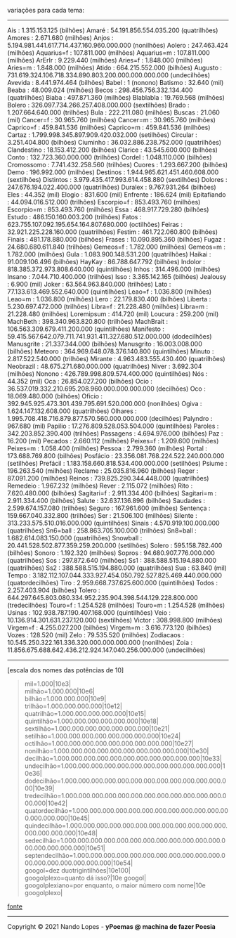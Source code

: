variações para cada tema:___Ais : 1.315.153.125 (bilhões)Amaré : 54.191.856.554.035.200 (quatrilhões)Amores : 2.671.680 (milhões)Anjos : 5.194.981.441.617.714.437.160.960.000.000 (nonilhões)Aolero : 247.463.424 (milhões)Aquarius=f : 107.811.000 (milhões)Aquarius=m : 107.811.000 (milhões)ArErIr : 9.229.440 (milhões)Aries=f : 1.848.000 (milhões)Aries=m : 1.848.000 (milhões)Atido : 664.215.552.000 (bilhões)Augusto : 731.619.324.106.718.334.890.803.200.000.000.000.000 (undecilhões)Avevida : 8.441.974.464 (bilhões)Babel : 1 (nonono)Batismo : 32.640 (mil)Beaba : 48.009.024 (milhões)Becos : 298.456.756.332.134.400 (quatrilhões)Biaba : 497.871.360 (milhões)Blablabla : 19.769.568 (milhões)Bolero : 326.097.734.266.257.408.000.000 (sextilhões)Brado : 1.207.664.640.000 (trilhões)Bula : 222.211.080 (milhões)Buscas : 21.060 (mil)Cancer=f : 30.965.760 (milhões)Cancer=m : 30.965.760 (milhões)Caprico=f : 459.841.536 (milhões)Caprico=m : 459.841.536 (milhões)Cartaz : 1.799.998.345.897.909.420.032.000 (setilhões)Circular : 3.251.404.800 (bilhões)Ciuminho : 36.032.886.238.752.000 (quatrilhões)Clandestino : 18.153.412.200 (bilhões)Clarice : 43.545.600.000 (bilhões)Conto : 132.723.360.000.000 (trilhões)Cordel : 1.048.110.000 (bilhões)Cromossomo : 7.741.432.258.560 (trilhões)Cuores : 1.293.667.200 (bilhões)Demo : 196.992.000 (milhões)Destinos : 1.944.965.621.451.460.608.000 (sextilhões)Distintos : 3.979.435.417.993.614.458.880 (sextilhões)Dolores : 247.676.194.022.400.000 (quatrilhões)Duralex : 9.767.931.264 (bilhões)Eles : 44.352 (mil)Elogio : 831.600 (mil)Enfrente : 186.624 (mil)Epitafiando : 44.094.016.512.000 (trilhões)Escorpio=f : 853.493.760 (milhões)Escorpio=m : 853.493.760 (milhões)Essa : 468.917.729.280 (bilhões)Estudo : 486.150.160.003.200 (trilhões)Fatos : 623.755.107.092.195.654.164.807.680.000 (octilhões)Feiras : 32.921.225.228.160.000 (quatrilhões)Festim : 461.722.060.800 (bilhões)Finais : 481.178.880.000 (bilhões)Frases : 10.090.895.360 (bilhões)Fugaz : 24.680.680.611.840 (trilhões)Gemeos=f : 1.782.000 (milhões)Gemeos=m : 1.782.000 (milhões)Gula : 1.083.900.148.531.200 (quatrilhões)Haikai : 91.009.106.496 (bilhões)HayKay : 86.788.647.792 (bilhões)Indolor : 818.385.372.973.808.640.000 (quintilhões)Inhos : 314.496.000 (milhões)Insano : 7.044.710.400.000 (trilhões)Isso : 3.365.142.165 (bilhões)Jealousy : 6.900 (mil)Joker : 63.564.963.840.000 (trilhões)Lato : 77.133.613.469.552.640.000 (quintilhões)Leao=f : 1.036.800 (milhões)Leao=m : 1.036.800 (milhões)Lero : 22.179.830.400 (bilhões)Liberta : 5.230.697.472.000 (trilhões)Libra=f : 21.228.480 (milhões)Libra=m : 21.228.480 (milhões)Loremipsum : 414.720 (mil)Loucura : 259.200 (mil)MachBeth : 398.340.963.820.800 (trilhões)MachBrait : 106.563.309.679.411.200.000 (quintilhões)Manifesto : 59.415.567.642.079.711.741.931.411.327.680.512.000.000 (dodecilhões)Manusgrite : 21.337.344.000 (bilhões)Manusgrito : 16.003.008.000 (bilhões)Meteoro : 364.969.648.078.376.140.800 (quintilhões)Minuto : 2.817.522.540.000 (trilhões)Mirante : 4.963.483.555.430.400 (quatrilhões)Neobrazil : 48.675.271.680.000.000 (quatrilhões)Niver : 3.692.304 (milhões)Nonono : 426.789.998.809.574.400.000 (quintilhões)Nós : 44.352 (mil)Oca : 26.854.027.200 (bilhões)Ocio : 36.537.019.332.210.695.208.960.000.000.000.000 (decilhões)Oco : 18.069.480.000 (bilhões)Oficio : 392.945.925.473.301.439.795.691.520.000.000 (nonilhões)Ogiva : 1.624.147.132.608.000 (quatrilhões)Olhares : 1.995.708.418.716.879.877.570.560.000.000.000 (decilhões)Palyndro : 967.680 (mil)Papilio : 17.276.809.528.053.504.000 (quintilhões)Paroles : 342.203.852.390.400 (trilhões)Passagens : 4.694.976.000 (bilhões)Paz : 16.200 (mil)Pecados : 2.660.112 (milhões)Peixes=f : 1.209.600 (milhões)Peixes=m : 1.058.400 (milhões)Pessoa : 2.799.360 (milhões)Portal : 173.688.769.800 (bilhões)Posfácio : 23.356.081.768.224.522.240.000.000 (setilhões)Prefácil : 1.183.158.660.818.534.400.000.000 (setilhões)Psiume : 196.263.540 (milhões)Reclame : 25.035.816.960 (bilhões)Reger : 87.091.200 (milhões)Reinos : 739.825.290.344.448.000 (quatrilhões)Remedeio : 1.967.232 (milhões)Rever : 2.115.072 (milhões)Rito : 7.620.480.000 (bilhões)Sagitari=f : 2.911.334.400 (bilhões)Sagitari=m : 2.911.334.400 (bilhões)Salute : 32.637.136.896 (bilhões)Saudades : 2.599.674.157.080 (trilhões)Seguro : 167.961.600 (milhões)Sentença : 159.667.040.332.800 (trilhões)Ser : 21.506.100 (milhões)Silente : 313.233.575.510.016.000.000 (quintilhões)Sinais : 4.570.919.100.000.000 (quatrilhões)Sn6=ball : 258.863.705.100.000 (trilhões)Sn8=ball : 1.682.614.083.150.000 (quatrilhões)Snowball : 20.441.528.502.877.359.259.200.000 (setilhões)Solero : 595.158.782.400 (bilhões)Sonoro : 1.192.320 (milhões)Sopros : 94.680.907.776.000.000 (quatrilhões)Sos : 297.872.640 (milhões)Ss1 : 388.588.515.194.880.000 (quatrilhões)Ss2 : 388.588.515.194.880.000 (quatrilhões)Sua : 63.840 (mil)Tempo : 3.182.112.107.044.333.927.454.050.792.527.825.469.440.000.000 (quatordecilhões)Tiro : 2.959.668.737.625.600.000 (quintilhões)Todos : 2.257.403.904 (bilhões)Tolero : 644.297.645.803.080.334.952.235.904.398.544.129.228.800.000 (tredecilhões)Touro=f : 1.254.528 (milhões)Touro=m : 1.254.528 (milhões)Usinas : 102.938.787.190.407.168.000 (quintilhões)Veio : 10.136.914.301.631.237.120.000 (sextilhões)Victor : 308.998.800 (milhões)Virgem=f : 4.255.027.200 (bilhões)Virgem=m : 3.616.773.120 (bilhões)Vozes : 128.520 (mil)Zelo : 79.535.520 (milhões)Zodiacaos : 10.545.250.322.161.336.320.000.000.000.000 (nonilhões)Zoia : 11.856.675.688.642.436.212.924.147.040.256.000.000 (undecilhões)___[escala dos nomes das potências de 10]  > mil=1.000|10e3|  > milhão=1.000.000|10e6|  > bilhão=1.000.000.000|10e9|  > trilhão=1.000.000.000.000|10e12|  > quatrilhão=1.000.000.000.000.000|10e15|  > quintilhão=1.000.000.000.000.000.000|10e18|  > sextilhão=1.000.000.000.000.000.000.000|10e21|  > setilhão=1.000.000.000.000.000.000.000.000|10e24|  > octilhão=1.000.000.000.000.000.000.000.000.000|10e27|  > nonilhão=1.000.000.000.000.000.000.000.000.000.000|10e30|  > decilhão=1.000.000.000.000.000.000.000.000.000.000.000|10e33|  > undecilhão=1.000.000.000.000.000.000.000.000.000.000.000.000|10e36|  > dodecilhão=1.000.000.000.000.000.000.000.000.000.000.000.000.000|10e39|  > tredecilhão=1.000.000.000.000.000.000.000.000.000.000.000.000.000.000|10e42|  > quatordecilhão=1.000.000.000.000.000.000.000.000.000.000.000.000.000.000.000|10e45|  > quindecilhão=1.000.000.000.000.000.000.000.000.000.000.000.000.000.000.000.000|10e48|  > sedecilhão=1.000.000.000.000.000.000.000.000.000.000.000.000.000.000.000.000.000|10e51|  > septendecilhão=1.000.000.000.000.000.000.000.000.000.000.000.000.000.000.000.000.000.000|10e54|  > googol=dez duotrigintilhões|10e100|  > googolplexo=quanto dá isso?|10e googol|  > googolplexiano=por enquanto, o maior número com nome|10e googolplexo|  [fonte](http://www.fisica-interessante.com/matematica-divertida-ordens-classes-multiplos.html)  ___Copyright © 2021 Nando Lopes - **yPoemas @ machina de fazer Poesia**